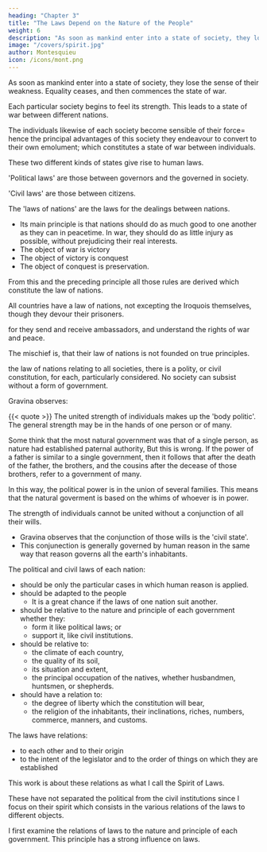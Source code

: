 ```yaml
---
heading: "Chapter 3"
title: "The Laws Depend on the Nature of the People"
weight: 6
description: "As soon as mankind enter into a state of society, they lose the sense of their weakness. Equality ceases, and then commences the state of war"
image: "/covers/spirit.jpg"
author: Montesquieu
icon: /icons/mont.png
---
```



As soon as mankind enter into a state of society, they lose the sense of their weakness. Equality ceases, and then commences the state of war.

Each particular society begins to feel its strength. This leads to a state of war between different nations. 

The individuals likewise of each society become sensible of their force= hence the principal advantages of this society they endeavour to convert to their own emolument; which constitutes a state of war between individuals.

These two different kinds of states give rise to human laws.

<!-- Considered as inhabitants of so great a planet, which necessarily contains a variety of nations, they have laws relative to their mutual intercourse, which is what we call 
 -->

'Political laws' are those between governors and the governed in society.  

'Civil laws' are those between citizens.

The 'laws of nations' are the laws for the dealings between nations. 
- Its main principle is that nations should do as much good to one another as they can in peacetime. In war, they should do as little injury as possible, without prejudicing their real interests.
- The object of war is victory
- The object of victory is conquest
- The object of conquest is preservation.

From this and the preceding principle all those rules are derived which constitute the law of nations.

All countries have a law of nations, not excepting the Iroquois themselves, though they devour their prisoners.

for they send and receive ambassadors, and understand the rights of war and peace.

The mischief is, that their law of nations is not founded on true principles.

the law of nations relating to all societies, there is a polity, or civil constitution, for each, particularly considered. No society can subsist without a form of government. 

Gravina observes:

{{< quote >}}
The united strength of individuals makes up the 'body politic'. The general strength may be in the hands of one person or of many.
</div>

Some think that the most natural government was that of a single person, as nature had established paternal authority, But this is wrong. If the power of a father is similar to a single government, then it follows that after the death of the father, the brothers, and the cousins after the decease of those brothers, refer to a government of many. 

In this way, the political power is in the union of several families. This means that the natural goverment is based on the whims of whoever is in power. 

The strength of individuals cannot be united without a conjunction of all their wills. 
- Gravina observes that the conjunction of those wills is the 'civil state'.
- This conjunection is generally governed by human reason in the same way that reason governs all the earth's inhabitants.

The political and civil laws of each nation:
- should be only the particular cases in which human reason is applied.
- should be adapted to the people
  - It is a great chance if the laws of one nation suit another. 
- should be relative to the nature and principle of each government whether they:
  - form it like political laws; or
  - support it, like civil institutions.
- should be relative to:
  - the climate of each country,
  - the quality of its soil,
  - its situation and extent,
  - the principal occupation of the natives, whether husbandmen, huntsmen, or shepherds.
- should have a relation to:
  - the degree of liberty which the constitution will bear,
  - the religion of the inhabitants, their inclinations, riches, numbers, commerce, manners, and customs.

The laws have relations:
- to each other and to their origin
- to the intent of the legislator and to the order of things on which they are established

<!--  in all which different lights they should be considered. -->

This work is about these relations as what I call the Spirit of Laws. 

These have not separated the political from the civil institutions since I focus on their spirit which consists in the various relations of the laws to different objects.

<!-- , it is not so much my business to follow the natural order of laws, as that of these relations and objects. -->

I first examine the relations of laws to the nature and principle of each government. This principle has a strong influence on laws. <!-- , I shall make it my study to understand it thoroughly; and, if I can but once establish it, the laws will soon appear to flow from thence as from their source. I shall proceed afterwards to other more particular relations.
 -->